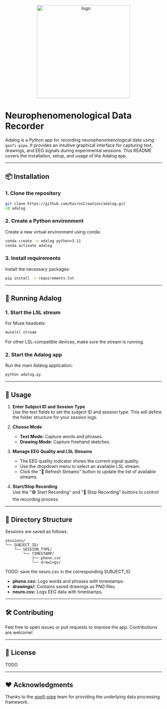 <p align="center">
  <img src="https://github.com/user-attachments/assets/4dcdb86c-61b9-46f9-a337-43bb1a4265c6" alt="logo" width="300">
</p>

# Neurophenomenological Data Recorder

Adalog is a Python app for recording neurophenomenological data using `goofi-pipe`. It provides an intuitive graphical interface for capturing text, drawings, and EEG signals during experimental sessions. This README covers the installation, setup, and usage of the Adalog app.

---

## 📦 Installation

### 1. Clone the repository
```bash
git clone https://github.com/KairosCreation/adalog.git
cd adalog
```

### 2. Create a Python environment
Create a new virtual environment using conda:
```bash
conda create -n adalog python=3.11
conda activate adalog
```

### 3. Install requirements
Install the necessary packages:
```bash
pip install -r requirements.txt
```

---

## 🚀 Running Adalog

### 1. Start the LSL stream
For Muse headsets:
```bash
muselsl stream
```

For other LSL-compatible devices, make sure the stream is running.

### 2. Start the Adalog app
Run the main Adalog application:
```bash
python adalog.py
```

---

## 📝 Usage

1. **Enter Subject ID and Session Type**  
   Use the text fields to set the subject ID and session type. This will define the folder structure for your session logs.

3. **Choose Mode**  
   - **Text Mode:** Capture words and phrases.
   - **Drawing Mode:** Capture freehand sketches.

4. **Manage EEG Quality and LSL Streams**  
   - The EEG quality indicator shows the current signal quality.
   - Use the dropdown menu to select an available LSL stream.
   - Click the "🔄 Refresh Streams" button to update the list of available streams.

5. **Start/Stop Recording**  
   Use the "🟢 Start Recording" and "🔴 Stop Recording" buttons to control the recording process.

---

## 📂 Directory Structure

Sessions are saved as follows:
```
sessions/
└── SUBJECT_ID/
    └── SESSION_TYPE/
        └── TIMESTAMP/
            ├── pheno.csv
            └── drawings/
```
TODO: save the neuro.csv in the corresponding SUBJECT_ID

- **pheno.csv:** Logs words and phrases with timestamps.
- **drawings/:** Contains saved drawings as PNG files.
- **neuro.csv:** Logs EEG data with timestamps.

---

## 🛠️ Contributing

Feel free to open issues or pull requests to improve the app. Contributions are welcome!

---

## 📄 License

TODO

---

## ❤️ Acknowledgments

Thanks to the [goofi-pipe](https://github.com/dav0dea/goofi-pipe) team for providing the underlying data processing framework.
